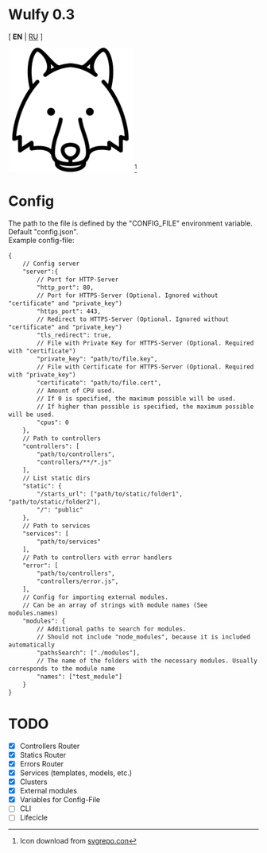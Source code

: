 # Wulfy 0.3
[ **EN** | [RU](README.RU.MD) ]

<img src="public/icon.svg" width="250" title="Temporary icon Wulfy"/> [^1]

# Config
The path to the file is defined by the "CONFIG_FILE" environment variable. Default "config.json".  
Example config-file:
```jsonc
{
	// Config server
	"server":{
		// Port for HTTP-Server
		"http_port": 80,
		// Port for HTTPS-Server (Optional. Ignored without "certificate" and "private_key")
		"https_port": 443,
		// Redirect to HTTPS-Server (Optional. Ignored without "certificate" and "private_key")
		"tls_redirect": true,
		// File with Private Key for HTTPS-Server (Optional. Required with "certificate")
		"private_key": "path/to/file.key",
		// File with Certificate for HTTPS-Server (Optional. Required with "private_key")
		"certificate": "path/to/file.cert",
		// Amount of CPU used.
		// If 0 is specified, the maximum possible will be used.
		// If higher than possible is specified, the maximum possible will be used.
		"cpus": 0
	},
	// Path to controllers
	"controllers": [
		"path/to/controllers",
		"controllers/**/*.js"
	],
	// List static dirs
	"static": {
		"/starts_url": ["path/to/static/folder1", "path/to/static/folder2"],
		"/": "public"
	},
	// Path to services
	"services": [
		"path/to/services"
	],
	// Path to controllers with error handlers
	"error": [
		"path/to/controllers",
		"controllers/error.js",
	],
	// Config for importing external modules.
	// Can be an array of strings with module names (See modules.names)
	"modules": {
		// Additional paths to search for modules.
		// Should not include "node_modules", because it is included automatically
		"pathsSearch": ["./modules"],
		// The name of the folders with the necessary modules. Usually corresponds to the module name
		"names": ["test_module"]
	}
}

```

# TODO
- [x] Controllers Router
- [x] Statics Router
- [x] Errors Router
- [x] Services (templates, models, etc.)
- [x] Clusters
- [x] External modules
- [x] Variables for Config-File
- [ ] CLI
- [ ] Lifecicle

[^1]: Icon download from [svgrepo.con](https://www.svgrepo.com/svg/89615/wolf-head)
